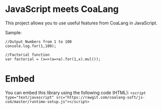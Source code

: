 # JavaScript meets CoaLang
This project allows you to use useful features from CoaLang in JavaScript.

Sample:
```
//Output Numbers from 1 to 100
console.log.for(1,100);

//Factorial function
var factorial = (x=>(a=>a).for(1,x).mul());
```

# Embed
You can embed this library using the following code (HTML): `<script type="text/javascript" src="https://rawgit.com/coalang-soft/js-co4/master/runtime-setup.js"></script>`
